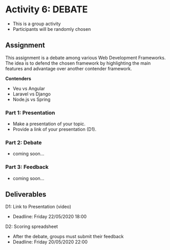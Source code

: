 # Activity 6: DEBATE

- This is a group activity
- Participants will be randomly chosen

## Assignment

This assignment is a debate among various Web Development Frameworks. The idea is to defend the chosen framework by highlighting the main features and advantage over another contender framework.

**Contenders**
- Veu vs Angular
- Laravel vs Django
- Node.js vs Spring

### Part 1: Presentation

- Make a presentation of your topic.
- Provide a link of your presentation (D1).

### Part 2: Debate

- coming soon...

### Part 3: Feedback

- coming soon...

## Deliverables

D1: Link to Presentation (video)
  - Deadline: Friday 22/05/2020 18:00

D2: Scoring spreadsheet
  - After the debate, groups must submit their feedback
  - Deadline: Friday 20/05/2020 22:00
